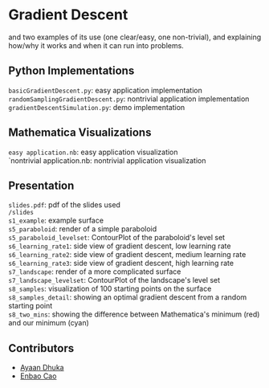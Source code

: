 # Gradient Descent
and two examples of its use (one clear/easy, one non-trivial), and explaining how/why it works and when it can run into problems.

## Python Implementations
`basicGradientDescent.py`: easy application implementation\
`randomSamplingGradientDescent.py`: nontrivial application implementation\
`gradientDescentSimulation.py`: demo implementation

## Mathematica Visualizations
`easy application.nb`: easy application visualization \
`nontrivial application.nb: nontrivial application visualization

## Presentation
`slides.pdf`: pdf of the slides used\
`/slides`\
  `s1_example`: example surface\
  `s5_paraboloid`: render of a simple paraboloid\
  `s5_paraboloid_levelset`: ContourPlot of the paraboloid's level set\
  `s6_learning_rate1`: side view of gradient descent, low learning rate\
  `s6_learning_rate2`: side view of gradient descent, medium learning rate\
  `s6_learning_rate3`: side view of gradient descent, high learning rate\
  `s7_landscape`: render of a more complicated surface\
  `s7_landscape_levelset`: ContourPlot of the landscape's level set\
  `s8_samples`: visualization of 100 starting points on the surface\
  `s8_samples_detail`: showing an optimal gradient descent from a random starting point\
  `s8_two_mins`: showing the difference between Mathematica's minimum (red) and our minimum (cyan)

  

## Contributors
- [Ayaan Dhuka](https://github.com/Nobbertins)
- [Enbao Cao](https://github.com/ecao77)
